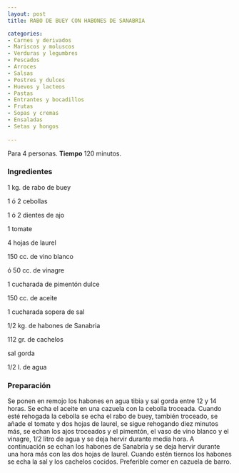 ```yaml
---
layout: post
title: RABO DE BUEY CON HABONES DE SANABRIA

categories:
- Carnes y derivados
- Mariscos y moluscos
- Verduras y legumbres
- Pescados
- Arroces
- Salsas
- Postres y dulces
- Huevos y lacteos
- Pastas
- Entrantes y bocadillos
- Frutas
- Sopas y cremas
- Ensaladas
- Setas y hongos
 
---
```

Para 4 personas.
<b>Tiempo</b> 120 minutos.

<h3>Ingredientes</h3>
1 kg. de rabo de buey

1 ó 2 cebollas

1 ó 2 dientes de ajo

1 tomate

4 hojas de laurel

150 cc. de vino blanco

ó 50 cc. de vinagre

1 cucharada de pimentón dulce

150 cc. de aceite

1 cucharada sopera de sal

1/2 kg. de habones de Sanabria

112 gr. de cachelos

sal gorda

1/2 l. de agua

<h3>Preparación</h3>
Se ponen en remojo los habones en agua tibia y sal gorda entre 12 y 14 horas. Se echa el aceite en una cazuela con la cebolla troceada. Cuando esté rehogada la cebolla se echa el rabo de buey, también troceado, se añade el tomate y dos hojas de laurel, se sigue rehogando diez minutos más, se echan los ajos troceados y el pimentón, el vaso de vino blanco y el vinagre, 1/2 litro de agua y se deja hervir durante media hora. A continuación se echan los habones de Sanabria y se deja hervir durante una hora más con las dos hojas de laurel. Cuando estén tiernos los habones se echa la sal y los cachelos cocidos. Preferible comer en cazuela de barro.

